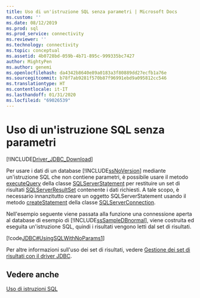 ```yaml
---
title: Uso di un'istruzione SQL senza parametri | Microsoft Docs
ms.custom: ''
ms.date: 08/12/2019
ms.prod: sql
ms.prod_service: connectivity
ms.reviewer: ''
ms.technology: connectivity
ms.topic: conceptual
ms.assetid: 4b0728bd-059b-4b71-895c-999335bc7427
author: MightyPen
ms.author: genemi
ms.openlocfilehash: da4342b8640e89a0183a3f80889dd27ecfb1a76e
ms.sourcegitcommit: b78f7ab9281f570b87f96991ebd9a095812cc546
ms.translationtype: HT
ms.contentlocale: it-IT
ms.lasthandoff: 01/31/2020
ms.locfileid: "69026539"
---
```

# <a name="using-an-sql-statement-with-no-parameters"></a>Uso di un'istruzione SQL senza parametri

[!INCLUDE[Driver_JDBC_Download](../../includes/driver_jdbc_download.md)]

Per usare i dati di un database [!INCLUDE[ssNoVersion](../../includes/ssnoversion-md.md)] mediante un'istruzione SQL che non contiene parametri, è possibile usare il metodo [executeQuery](../../connect/jdbc/reference/executequery-method-sqlserverstatement.md) della classe [SQLServerStatement](../../connect/jdbc/reference/sqlserverstatement-class.md) per restituire un set di risultati [SQLServerResultSet](../../connect/jdbc/reference/sqlserverresultset-class.md) contenente i dati richiesti. A tale scopo, è necessario innanzitutto creare un oggetto SQLServerStatement usando il metodo [createStatement](../../connect/jdbc/reference/createstatement-method-sqlserverconnection.md) della classe [SQLServerConnection](../../connect/jdbc/reference/sqlserverconnection-class.md).

Nell'esempio seguente viene passata alla funzione una connessione aperta al database di esempio di [!INCLUDE[ssSampleDBnormal](../../includes/sssampledbnormal_md.md)], viene costruita ed eseguita un'istruzione SQL, quindi i risultati vengono letti dal set di risultati.

[!code[JDBC#UsingSQLWithNoParams1](../../connect/jdbc/codesnippet/Java/using-an-sql-statement-w_0_1.java)]

Per altre informazioni sull'uso dei set di risultati, vedere [Gestione dei set di risultati con il driver JDBC](../../connect/jdbc/managing-result-sets-with-the-jdbc-driver.md).

## <a name="see-also"></a>Vedere anche

[Uso di istruzioni SQL](../../connect/jdbc/using-statements-with-sql.md)
